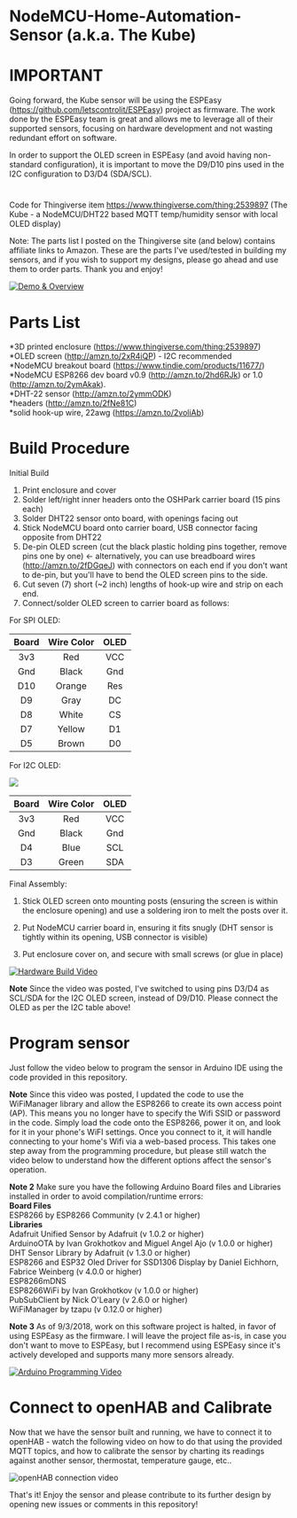 # NodeMCU-Home-Automation-Sensor (a.k.a. The Kube)

# IMPORTANT  
Going forward, the Kube sensor will be using the ESPEasy (https://github.com/letscontrolit/ESPEasy) project as firmware. The work done by the ESPEasy team is great and allows me to leverage all of their supported sensors, focusing on hardware development and not wasting redundant effort on software. 

In order to support the OLED screen in ESPEasy (and avoid having non-standard configuration), it is important to move the D9/D10 pins used in the I2C configuration to D3/D4 (SDA/SCL).

# 

Code for Thingiverse item https://www.thingiverse.com/thing:2539897 (The Kube - a NodeMCU/DHT22 based MQTT temp/humidity sensor with local OLED display)

Note: The parts list I posted on the Thingiverse site (and below) contains affiliate links to Amazon. These are the parts I've used/tested in building my sensors, and if you wish to support my designs, please go ahead and use them to order parts. Thank you and enjoy!

[![Demo & Overview](https://img.youtube.com/vi/VefbT6RuT-4/0.jpg)](https://www.youtube.com/watch?v=VefbT6RuT-4)

# Parts List

  *3D printed enclosure (https://www.thingiverse.com/thing:2539897)  
  *OLED screen (http://amzn.to/2xR4iQP) - I2C recommended  
  *NodeMCU breakout board (https://www.tindie.com/products/11677/)  
  *NodeMCU ESP8266 dev board v0.9 (http://amzn.to/2hd6RJk) or 1.0 (http://amzn.to/2ymAkak).  
  *DHT-22 sensor (http://amzn.to/2ymmODK)  
  *headers (http://amzn.to/2fNe81C)  
  *solid hook-up wire, 22awg (https://amzn.to/2voliAb)

# Build Procedure

Initial Build

1. Print enclosure and cover
2. Solder left/right inner headers onto the OSHPark carrier board (15 pins each)
3. Solder DHT22 sensor onto board, with openings facing out
4. Stick NodeMCU board onto carrier board, USB connector facing opposite from DHT22
5. De-pin OLED screen (cut the black plastic holding pins together, remove pins one by one) <- alternatively, you can use breadboard wires (http://amzn.to/2fDGqeJ) with connectors on each end if you don't want to de-pin, but you'll have to bend the OLED screen pins to the side.
6. Cut seven (7) short (~2 inch) lengths of hook-up wire and strip on each end.
7. Connect/solder OLED screen to carrier board as follows:

For SPI OLED:

| Board | Wire Color | OLED  |  
|:-------:|:-----:|:-----:|  
| 3v3 |  Red | VCC|    
| Gnd |  Black  | Gnd |  
| D10 |  Orange |  Res |  
| D9 |  Gray  |  DC  |  
| D8 |  White  |  CS  |  
| D7 | Yellow  | D1  |  
| D5 | Brown  |  D0  |  

For I2C OLED:

![](https://github.com/bkpsu/NodeMCU-Home-Automation-Sensor/raw/master/OLED%20I2C%20Hookup.pngg)

| Board | Wire Color | OLED  |  
|:-------:|:-----:|:-----:|  
| 3v3 |  Red | VCC|    
| Gnd |  Black  | Gnd | 
| D4 | Blue | SCL |
| D3 | Green | SDA |  


Final Assembly:

1. Stick OLED screen onto mounting posts (ensuring the screen is within the enclosure opening) and use a soldering iron to melt the posts over it.

2. Put NodeMCU carrier board in, ensuring it fits snugly (DHT sensor is tightly within its opening, USB connector is visible)

3. Put enclosure cover on, and secure with small screws (or glue in place)

[![Hardware Build Video](https://img.youtube.com/vi/fA91LcJRbhI/0.jpg)](https://www.youtube.com/watch?v=fA91LcJRbhI)

**Note** Since the video was posted, I've switched to using pins D3/D4 as SCL/SDA for the I2C OLED screen, instead of D9/D10. Please connect the OLED as per the I2C table above!

# Program sensor

Just follow the video below to program the sensor in Arduino IDE using the code provided in this repository.

**Note** Since this video was posted, I updated the code to use the WiFiManager library and allow the ESP8266 to create its own access point (AP). This means you no longer have to specify the Wifi SSID or password in the code. Simply load the code onto the ESP8266, power it on, and look for it in your phone's WiFI settings. Once you connect to it, it will handle connecting to your home's Wifi via a web-based process. This takes one step away from the programming procedure, but please still watch the video below to understand how the different options affect the sensor's operation.

**Note 2** Make sure you have the following Arduino Board files and Libraries installed in order to avoid compilation/runtime errors:  
**Board Files**  
ESP8266 by ESP8266 Community (v 2.4.1 or higher)  
**Libraries**  
Adafruit Unified Sensor by Adafruit (v 1.0.2 or higher)  
ArduinoOTA by Ivan Grokhotkov and Miguel Angel Ajo (v 1.0.0 or higher)  
DHT Sensor Library by Adafruit (v 1.3.0 or higher)  
ESP8266 and ESP32 Oled Driver for SSD1306 Display by Daniel Eichhorn, Fabrice Weinberg (v 4.0.0 or higher)  
ESP8266mDNS  
ESP8266WiFi by Ivan Grokhotkov (v 1.0.0 or higher)  
PubSubClient by Nick O'Leary (v 2.6.0 or higher)  
WiFiManager by tzapu (v 0.12.0 or higher)  

**Note 3** As of 9/3/2018, work on this software project is halted, in favor of using ESPEasy as the firmware. I will leave the project file as-is, in case you don't want to move to ESPEasy, but I recommend using ESPEasy since it's actively developed and supports many more sensors already.

[![Arduino Programming Video](https://img.youtube.com/vi/uDsnqi1Vl4U/0.jpg)](https://img.youtube.com/vi/uDsnqi1Vl4U)

# Connect to openHAB and Calibrate

Now that we have the sensor built and running, we have to connect it to openHAB - watch the following video on how to do that using the provided MQTT topics, and how to calibrate the sensor by charting its readings against another sensor, thermostat, temperature gauge, etc..

![openHAB connection video](https://img.youtube.com/vi/yHt19wZBnDo/0.jpg)

That's it! Enjoy the sensor and please contribute to its further design by opening new issues or comments in this repository!
